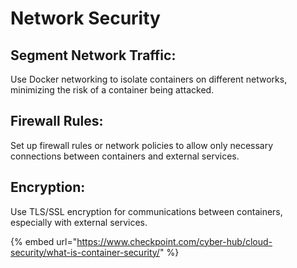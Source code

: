 # Network Security

## Segment Network Traffic:&#x20;

Use Docker networking to isolate containers on different networks, minimizing the risk of a container being attacked.

## Firewall Rules:&#x20;

Set up firewall rules or network policies to allow only necessary connections between containers and external services.

## Encryption:&#x20;

Use TLS/SSL encryption for communications between containers, especially with external services.



{% embed url="https://www.checkpoint.com/cyber-hub/cloud-security/what-is-container-security/" %}
